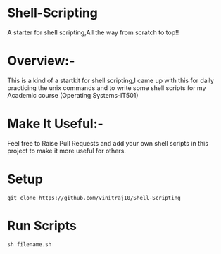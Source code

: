 # Shell-Scripting
A starter for shell scripting,All the way from scratch to top!!

# Overview:-
This is a kind of a startkit for shell scripting,I came up with this for daily practicing the unix commands and to write some shell scripts for my Academic course (Operating Systems-IT501)

# Make It Useful:-
Feel free to Raise Pull Requests and add your own shell scripts in this project to make it more useful for others.

# Setup
```
git clone https://github.com/vinitraj10/Shell-Scripting
```
# Run Scripts
<code>sh filename.sh</code>
